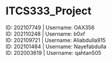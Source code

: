 # ITCS333_Project

ID: 202107749 | Username: OAX356
<br/>
ID: 202110248 | Username: b0xf
<br/>
ID: 202109721 | Username: Aliabdulla915
<br/>
ID: 202101484 | Username: Nayefabdulla
<br/>
ID: 202003619 | Username: qahtan505
<br/>
